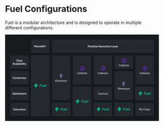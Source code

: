 # Fuel Configurations

Fuel is a modular architecture and is designed to operate in multiple different configurations.

![image of fuel running in different configurations across consensus, settlmenent, data availability, and execution](./images/configs.png)
